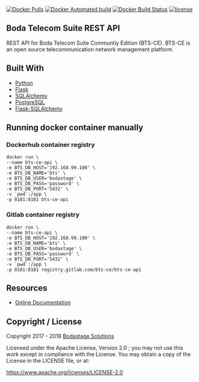 [![Docker Pulls](https://img.shields.io/docker/pulls/bodastage/bts-ce-api.svg)]() [![Docker Automated build](https://img.shields.io/docker/automated/bodastage/bts-ce-api.svg)]() [![Docker Build Status](https://img.shields.io/docker/build/bodastage/bts-ce-api.svg)]() [![license](https://img.shields.io/github/license/bodastage/bts-ce-api.svg)](https://github.com/bodastage/bts-ce-api/blob/master/LICENCE) 

## Boda Telecom Suite  REST API
REST API for Boda Telecom Suite Communtiy Edition (BTS-CE). BTS-CE is an open source telecommunication network management platform.

## Built With
- [Python](https://www.python.org)
- [Flask](http://flask.pocoo.org/)
- [SQLAlchemy](https://www.sqlalchemy.org/)
- [PostgreSQL](https://www.postgresql.org/)
- [Flask-SQLAlchemy](http://flask-sqlalchemy.pocoo.org/2.3/)

## Running docker container manually

### Dockerhub container registry
```
docker run \
--name bts-ce-api \
-e BTS_DB_HOST='192.168.99.100' \
-e BTS_DB_NAME='bts' \
-e BTS_DB_USER='bodastage' \
-e BTS_DB_PASS='password' \
-e BTS_DB_PORT='5432' \
-v `pwd`:/app \
-p 8181:8181 bts-ce-api
```

### Gitlab container registry
```
docker run \
--name bts-ce-api \
-e BTS_DB_HOST='192.168.99.100' \
-e BTS_DB_NAME='bts' \
-e BTS_DB_USER='bodastage' \
-e BTS_DB_PASS='password' \
-e BTS_DB_PORT='5432' \
-v `pwd`:/app \
-p 8181:8181 registry.gitlab.com/bts-ce/bts-ce-api
```

## Resources

* [Online Documentation](http://docs.bodastage.com)

## Copyright / License
Copyright 2017 - 2018 [Bodastage Solutions](http://www.bodastage.com)

Licensed under the Apache License, Version 2.0 ; you may not use this work except in compliance with the License. You may obtain a copy of the License in the LICENSE file, or at:

https://www.apache.org/licenses/LICENSE-2.0

